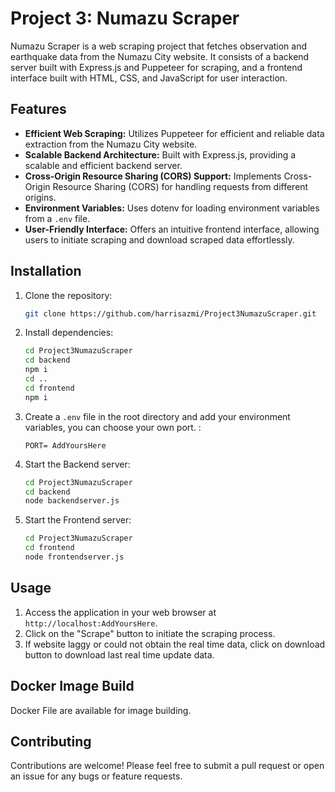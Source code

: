 # Project 3: Numazu Scraper

Numazu Scraper is a web scraping project that fetches observation and earthquake data from the Numazu City website. It consists of a backend server built with Express.js and Puppeteer for scraping, and a frontend interface built with HTML, CSS, and JavaScript for user interaction.

## Features

- **Efficient Web Scraping:** Utilizes Puppeteer for efficient and reliable data extraction from the Numazu City website.
- **Scalable Backend Architecture:** Built with Express.js, providing a scalable and efficient backend server.
- **Cross-Origin Resource Sharing (CORS) Support:** Implements Cross-Origin Resource Sharing (CORS) for handling requests from different origins.
- **Environment Variables:** Uses dotenv for loading environment variables from a `.env` file.
- **User-Friendly Interface:** Offers an intuitive frontend interface, allowing users to initiate scraping and download scraped data effortlessly.

## Installation

1. Clone the repository:

   ```bash
   git clone https://github.com/harrisazmi/Project3NumazuScraper.git
   ```

2. Install dependencies:

   ```bash
   cd Project3NumazuScraper
   cd backend
   npm i
   cd ..
   cd frontend
   npm i
   ```

3. Create a `.env` file in the root directory and add your environment variables, you can choose your own port. :

   ```plaintext
   PORT= AddYoursHere
   ```

4. Start the Backend server:

   ```bash
   cd Project3NumazuScraper
   cd backend
   node backendserver.js
   ```

5. Start the Frontend server:
   ```bash
   cd Project3NumazuScraper
   cd frontend
   node frontendserver.js
   ```

## Usage

1. Access the application in your web browser at `http://localhost:AddYoursHere`.
2. Click on the "Scrape" button to initiate the scraping process.
3. If website laggy or could not obtain the real time data, click on download button to download last real time update data.

## Docker Image Build

Docker File are available for image building.

## Contributing

Contributions are welcome! Please feel free to submit a pull request or open an issue for any bugs or feature requests.

